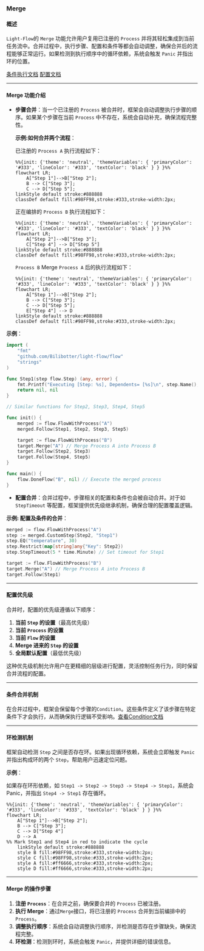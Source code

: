 ### Merge 

#### 概述

`Light-Flow`的 `Merge` 功能允许用户复用已注册的 `Process` 并将其轻松集成到当前任务流中。合并过程中，执行步骤、配置和条件等都会自动调整，确保合并后的流程能够正常运行。如果检测到执行顺序中的循环依赖，系统会触发 `Panic` 并指出环的位置。

[条件执行文档](./Condition.cn.md) [配置文档](./Configuration.cn.md)

---

#### Merge 功能介绍

- **步骤合并**：当一个已注册的 `Process` 被合并时，框架会自动调整执行步骤的顺序。如果某个步骤在当前 `Process` 中不存在，系统会自动补充，确保流程完整性。

  **示例:如何合并两个流程**：

  已注册的 `Process A` 执行流程如下：

  ```mermaid
  %%{init: {'theme': 'neutral', 'themeVariables': { 'primaryColor': '#333', 'lineColor': '#333', 'textColor': 'black' } } }%%
  flowchart LR;
      A["Step 1"]-->B["Step 2"];
      B --> C["Step 3"];
      C --> D["Step 5"];
  linkStyle default stroke:#888888
  classDef default fill:#98FF98,stroke:#333,stroke-width:2px;
  ```
  
  正在编排的 `Process B` 执行流程如下：
  
  ```mermaid
  %%{init: {'theme': 'neutral', 'themeVariables': { 'primaryColor': '#333', 'lineColor': '#333', 'textColor': 'black' } } }%%
  flowchart LR;
      A["Step 2"]-->B["Step 3"];
      C["Step 4"] --> D["Step 5"]
  linkStyle default stroke:#888888
  classDef default fill:#98FF98,stroke:#333,stroke-width:2px;
  ```
  
  `Process B` Merge `Process A` 后的执行流程如下：
  
  ```mermaid
  %%{init: {'theme': 'neutral', 'themeVariables': { 'primaryColor': '#333', 'lineColor': '#333', 'textColor': 'black' } } }%%
  flowchart LR;
      A["Step 1"]-->B["Step 2"];
      B --> C["Step 3"];
      C --> D["Step 5"];
      E["Step 4"] --> D
  linkStyle default stroke:#888888
  classDef default fill:#98FF98,stroke:#333,stroke-width:2px;
  ```

**示例**：

```go
import (
	"fmt"
	"github.com/Bilibotter/light-flow/flow"
	"strings"
)

func Step1(step flow.Step) (any, error) {
	fmt.Printf("Executing [Step: %s], Dependents= [%s]\n", step.Name(), strings.Join(step.Dependents(), ", "))
	return nil, nil
}

// Similar functions for Step2, Step3, Step4, Step5

func init() {
	merged := flow.FlowWithProcess("A")
	merged.Follow(Step1, Step2, Step3, Step5)

	target := flow.FlowWithProcess("B")
	target.Merge("A") // Merge Process A into Process B
	target.Follow(Step2, Step3)
	target.Follow(Step4, Step5)
}

func main() {
	flow.DoneFlow("B", nil) // Execute the merged process
}
```

- **配置合并**：合并过程中，步骤相关的配置和条件也会被自动合并。对于如 `StepTimeout` 等配置，框架提供优先级继承机制，确保合理的配置覆盖逻辑。

**示例: 配置及条件的合并**：

```go
merged := flow.FlowWithProcess("A")
step := merged.CustomStep(Step2, "Step1")
step.EQ("temperature", 30)
step.Restrict(map[string]any{"Key": Step2})
step.StepTimeout(5 * time.Minute) // Set timeout for Step1

target := flow.FlowWithProcess("B")
target.Merge("A") // Merge Process A into Process B
target.Follow(Step1)
```

---

#### 配置优先级

合并时，配置的优先级遵循以下顺序：

1. **当前 `Step` 的设置**（最高优先级）
2. **当前 `Process` 的设置**
3. **当前 `Flow` 的设置**
4. **Merge 进来的 `Step` 的设置**
5. **全局默认配置**（最低优先级）

这种优先级机制允许用户在更精细的层级进行配置，灵活控制任务行为，同时保留合并流程的配置。

---

#### 条件合并机制

在合并过程中，框架会保留每个步骤的`Condition`。这些条件定义了该步骤在特定条件下才会执行，从而确保执行逻辑不受影响。[查看Condition文档](./Condition.cn.md)

---

#### 环检测机制

框架自动检测 `Step` 之间是否存在环。如果出现循环依赖，系统会立即触发 `Panic` 并指出构成环的两个 `Step`，帮助用户迅速定位问题。

**示例**：

如果存在环形依赖，如 `Step1 -> Step2 -> Step3 -> Step4 -> Step1`，系统会Panic，并指出 `Step4 -> Step1` 存在循环。

```mermaid
%%{init: {'theme': 'neutral', 'themeVariables': { 'primaryColor': '#333', 'lineColor': '#333', 'textColor': 'black' } } }%%
flowchart LR;
    A["Step 1"]-->B["Step 2"];
    B --> C["Step 3"];
    C --> D["Step 4"]
    D --> A
%% Mark Step1 and Step4 in red to indicate the cycle
	linkStyle default stroke:#888888
	style B fill:#98FF98,stroke:#333,stroke-width:2px;
	style C fill:#98FF98,stroke:#333,stroke-width:2px;
    style A fill:#ff6666,stroke:#333,stroke-width:2px;
    style D fill:#ff6666,stroke:#333,stroke-width:2px;
```

---

#### Merge 的操作步骤

1. **注册 `Process`**：在合并之前，确保要合并的 `Process` 已被注册。
2. **执行 Merge**：通过`Merge`接口，将已注册的 `Process` 合并到当前编排中的 `Process`。
3. **调整执行顺序**：系统会自动调整执行顺序，并检测是否存在步骤缺失，确保流程完整。
4. **环检测**：检测到环时，系统会触发 `Panic`，并提供详细的错误信息。

